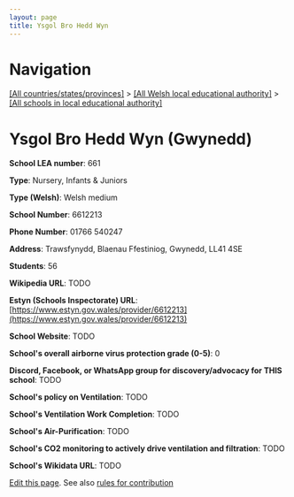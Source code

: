 ```yaml
---
layout: page
title: Ysgol Bro Hedd Wyn
---
```

# Navigation

[[All countries/states/provinces]](../../..) > [[All Welsh local educational authority]](../..) > [[All schools in local educational authority]](..)

# Ysgol Bro Hedd Wyn (Gwynedd)

**School LEA number**: 661

**Type**: Nursery, Infants & Juniors

**Type (Welsh)**: Welsh medium

**School Number**: 6612213

**Phone Number**: 01766 540247

**Address**: Trawsfynydd, Blaenau Ffestiniog, Gwynedd, LL41 4SE

**Students**: 56

**Wikipedia URL**: TODO

**Estyn (Schools Inspectorate) URL**: [https://www.estyn.gov.wales/provider/6612213](https://www.estyn.gov.wales/provider/6612213)

**School Website**: TODO

**School's overall airborne virus protection grade (0-5)**: 0

**Discord, Facebook, or WhatsApp group for discovery/advocacy for THIS school**: TODO

**School's policy on Ventilation**: TODO

**School's Ventilation Work Completion**: TODO

**School's Air-Purification**: TODO

**School's CO2 monitoring to actively drive ventilation and filtration**: TODO

**School's Wikidata URL**: TODO




[Edit this page](https://github.com/VentilationProject/Wales/edit/prif/./Gwynedd/Ysgol_Bro_Hedd_Wyn.md). See also [rules for contribution](../../../contribution-rules/)